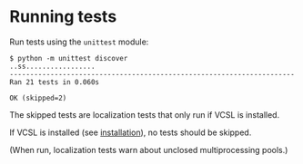 # Running tests

Run tests using the `unittest` module:

```
$ python -m unittest discover
..ss.................
----------------------------------------------------------------------
Ran 21 tests in 0.060s

OK (skipped=2)
```

The skipped tests are localization tests that only run if VCSL is installed.

If VCSL is installed (see [installation](installation.md)), no tests should be skipped.

(When run, localization tests warn about unclosed multiprocessing pools.)
